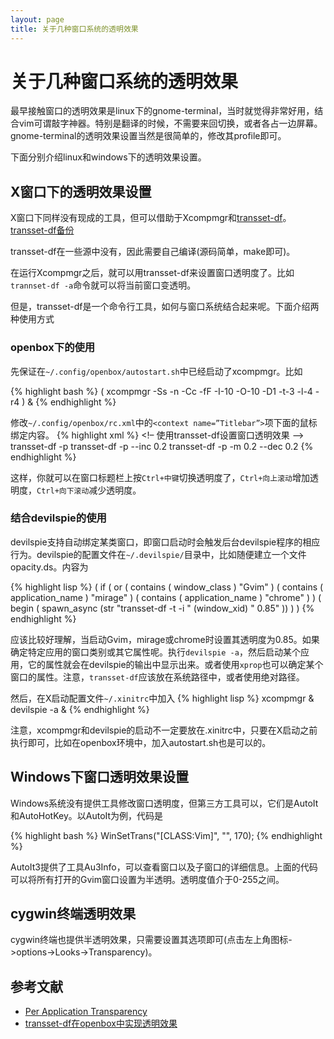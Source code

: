 ```yaml
---
layout: page
title: 关于几种窗口系统的透明效果
---
```


# 关于几种窗口系统的透明效果

最早接触窗口的透明效果是linux下的gnome-terminal，当时就觉得非常好用，结合vim可谓敲字神器。特别是翻译的时候，不需要来回切换，或者各占一边屏幕。gnome-terminal的透明效果设置当然是很简单的，修改其profile即可。

下面分别介绍linux和windows下的透明效果设置。

## X窗口下的透明效果设置
X窗口下同样没有现成的工具，但可以借助于Xcompmgr和[transset-df](http://forchheimer.se/transset-df/transset-df-6.tar.gz)。[transset-df备份](../img/transset-df-6.tar.gz)

transset-df在一些源中没有，因此需要自己编译(源码简单，make即可)。

在运行Xcompmgr之后，就可以用transset-df来设置窗口透明度了。比如`trannset-df -a`命令就可以将当前窗口变透明。

但是，transset-df是一个命令行工具，如何与窗口系统结合起来呢。下面介绍两种使用方式

### openbox下的使用
先保证在`~/.config/openbox/autostart.sh`中已经启动了xcompmgr。比如

{% highlight bash %}
( xcompmgr -Ss -n -Cc -fF -I-10 -O-10 -D1 -t-3 -l-4 -r4 ) &
{% endhighlight %}

修改`~/.config/openbox/rc.xml`中的`<context name=”Titlebar”>`项下面的鼠标绑定内容。
{% highlight xml %}
<context name=”Titlebar”>
<!– 使用transset-df设置窗口透明效果 –>
    <mousebind button="C-Middle" action="Click">
        <action name="Execute">
            <execute>transset-df -p</execute>
        </action>
    </mousebind>
    <mousebind button="C-Up" action="Click">
        <action name="Execute">
            <execute>transset-df -p --inc 0.2 </execute>
        </action>
    </mousebind>
    <mousebind button="C-Down" action="Click">
        <action name="Execute">
            <execute>transset-df -p -m 0.2 --dec 0.2</execute>
        </action>
    </mousebind>
{% endhighlight %}

这样，你就可以在窗口标题栏上按`Ctrl+中键`切换透明度了，`Ctrl+向上滚动`增加透明度，`Ctrl+向下滚动`减少透明度。

### 结合devilspie的使用
devilspie支持自动绑定某类窗口，即窗口启动时会触发后台devilspie程序的相应行为。devilspie的配置文件在`~/.devilspie/`目录中，比如随便建立一个文件opacity.ds。内容为

{% highlight lisp %}
( if
  ( or
    ( contains ( window_class ) "Gvim" )
    ( contains ( application_name ) "mirage" )
    ( contains ( application_name ) "chrome" )
  )
  ( begin
    ( spawn_async (str "transset-df -t -i " (window_xid) " 0.85" ))
  )
  )
{% endhighlight %}

应该比较好理解，当启动Gvim，mirage或chrome时设置其透明度为0.85。如果确定特定应用的窗口类别或其它属性呢。执行`devilspie -a`，然后启动某个应用，它的属性就会在devilspie的输出中显示出来。或者使用`xprop`也可以确定某个窗口的属性。注意，`transset-df`应该放在系统路径中，或者使用绝对路径。

然后，在X启动配置文件`~/.xinitrc`中加入
{% highlight lisp %}
xcompmgr &
devilspie -a &
{% endhighlight %}

注意，xcompmgr和devilspie的启动不一定要放在.xinitrc中，只要在X启动之前执行即可，比如在openbox环境中，加入autostart.sh也是可以的。

## Windows下窗口透明效果设置
Windows系统没有提供工具修改窗口透明度，但第三方工具可以，它们是AutoIt和AutoHotKey。以AutoIt为例，代码是

{% highlight bash %}
WinSetTrans("[CLASS:Vim]", "", 170);
{% endhighlight %}

AutoIt3提供了工具Au3Info，可以查看窗口以及子窗口的详细信息。上面的代码可以将所有打开的Gvim窗口设置为半透明。透明度值介于0-255之间。

## cygwin终端透明效果

cygwin终端也提供半透明效果，只需要设置其选项即可(点击左上角图标->options->Looks->Transparency)。

## 参考文献

  - [Per Application Transparency](https://wiki.archlinux.org/index.php/Per_Application_Transparency)
  - [transset-df在openbox中实现透明效果](http://hi.baidu.com/dooda/item/8fce369417f5a435336eeb27)

